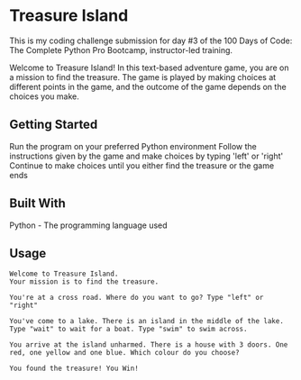 # Treasure Island

This is my coding challenge submission for day #3 of the 100 Days of Code: The Complete Python Pro Bootcamp, instructor-led training.

Welcome to Treasure Island! In this text-based adventure game, you are on a mission to find the treasure. The game is played by making choices at different points in the game, and the outcome of the game depends on the choices you make.

## Getting Started

Run the program on your preferred Python environment
Follow the instructions given by the game and make choices by typing 'left' or 'right'
Continue to make choices until you either find the treasure or the game ends

## Built With

Python - The programming language used
 
## Usage

```
Welcome to Treasure Island.
Your mission is to find the treasure.

You're at a cross road. Where do you want to go? Type "left" or "right"

You've come to a lake. There is an island in the middle of the lake. Type "wait" to wait for a boat. Type "swim" to swim across.

You arrive at the island unharmed. There is a house with 3 doors. One red, one yellow and one blue. Which colour do you choose?

You found the treasure! You Win!
```
